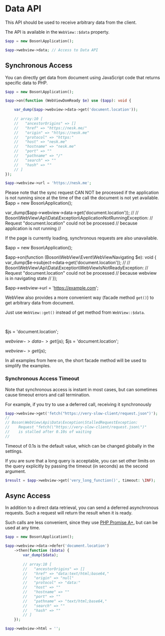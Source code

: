 # Data API

<show-structure for="chapter" depth="2"/>

This API should be used to receive arbitrary data from the client.

The API is available in the `WebView::$data` property.

```php
$app = new Boson\Application();

$app->webview->data; // Access to Data API
```


## Synchronous Access

You can directly get data from document using JavaScript code 
that returns specific data to PHP.

```php
$app = new Boson\Application();

$app->on(function (WebViewDomReady $e) use ($app): void {

    var_dump($app->webview->data->get('document.location')); 
    
    // array:10 [
    //   "ancestorOrigins" => []
    //   "href" => "https://nesk.me/"
    //   "origin" => "https://nesk.me"
    //   "protocol" => "https:"
    //   "host" => "nesk.me"
    //   "hostname" => "nesk.me"
    //   "port" => ""
    //   "pathname" => "/"
    //   "search" => ""
    //   "hash" => ""
    // ]
});

$app->webview->url = 'https://nesk.me';
```

<warning>
Please note that the sync request CAN NOT be processed if the
application is not running since at the time of the call the document 
is not yet available.

<code-block lang="php">
$app = new Boson\Application();

var_dump($app->webview->data->get('document.location'));
//
// Boson\WebView\Api\Data\Exception\ApplicationNotRunningException: 
//     Request "document.location" could not be processed
//     because application is not running
//
</code-block>

If the page is currently loading, synchronous requests are also unavailable.

<code-block lang="php">
$app = new Boson\Application();

$app->on(function (Boson\WebView\Event\WebViewNavigating $e): void {
    var_dump($e->subject->data->get('document.location'));
    //
    // Boson\WebView\Api\Data\Exception\WebViewIsNotReadyException:
    //     Request "document.location" could not be processed
    //     because webview is in navigating state
    //
});

$app->webview->url = 'https://example.com';
</code-block>
</warning>

<note>
WebView also provides a more convenient way (facade method <code>get()</code>) 
to get arbitrary data from document.

Just use <code>WebView::get()</code> instead of get method
from <code>WebView::$data</code>.

<p>&nbsp;</p>

<compare>
<code-block lang="php">
$js = 'document.location';

$webview->data->get($js);
</code-block>
<code-block lang="php">
$js = 'document.location';

$webview->get($js);
</code-block>
</compare>

In all examples from here on, the short facade method will
be used to simplify the examples.

</note>

### Synchronous Access Timeout

Note that synchronous access is instant in most cases, but can sometimes 
cause timeout errors and call termination.

For example, if you try to use a deferred call, receiving it synchronously
```php
$app->webview->get('fetch("https://very-slow-client/request.json")');
//
// Boson\WebView\Api\Data\Exception\StalledRequestException: 
//    Request "fetch(\"https://very-slow-client/request.json\")" 
//    is stalled after 0.10s of waiting
//
```

Timeout of 0.1s is the default value, which can be changed 
globally in the settings.

If you are sure that a long query is acceptable, you can set other limits 
on the query explicitly by passing the timeout (in seconds) as the 
second argument.

```php
$result = $app->webview->get('very_long_function()', timeout: \INF);
```

## Async Access

In addition to a direct data retrieval, you can send a deferred 
asynchronous requests. Such a request will return the result 
when it is ready.

Such calls are less convenient, since they use 
[PHP Promise A+](https://promisesaplus.com/), but can be used at any time.

```php
$app = new Boson\Application();

$app->webview->data->defer('document.location')
    ->then(function ($data) {
        var_dump($data);
        
        // array:10 [
        //   "ancestorOrigins" => []
        //   "href" => "data:text/html;base64,"
        //   "origin" => "null"
        //   "protocol" => "data:"
        //   "host" => ""
        //   "hostname" => ""
        //   "port" => ""
        //   "pathname" => "text/html;base64,"
        //   "search" => ""
        //   "hash" => ""
        // ]
    });

$app->webview->html = '';
```